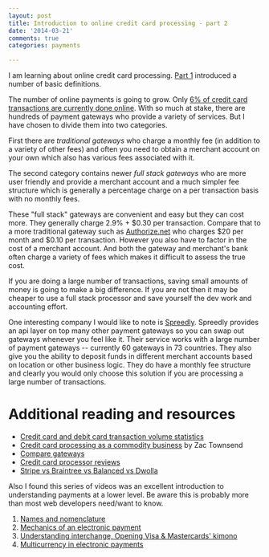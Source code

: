 ```yaml
---
layout: post
title: Introduction to online credit card processing - part 2
date: '2014-03-21'
comments: true
categories: payments

---
```


I am learning about online credit card processing. 
[Part 1](/2014/03/18/cc-processors/) introduced a number of basic definitions.

The number of online payments is going to grow.  Only [6% of credit card transactions are currently done online](http://www.huffingtonpost.com/2012/06/07/credit-card-payments-growth_n_1575417.html).
With so much at stake, there are hundreds of payment gateways who provide a
variety of services. But I have chosen to divide them into two categories.

First there are *traditional gateways* who charge a monthly fee (in addition to
a variety of other fees) and often you need to obtain a merchant account on
your own which also has various fees associated with it.  

The second category contains newer *full stack gateways* who are more user
friendly and provide a merchant account and a much simpler fee structure which
is generally a percentage charge on a per transaction basis with no monthly
fees.

These "full stack" gateways are convenient and easy but they can cost more.
They generally charge 2.9% + $0.30 per transaction.  Compare that to a
more traditional gateway such as [Authorize.net](http://www.authorize.net/) who
charges $20 per month and $0.10 per transaction.  However you also have to
factor in the cost of a merchant account.  And both the gateway and merchant's
bank often charge a variety of fees which makes it difficult to assess the true
cost.

If you are doing a large number of transactions, saving small amounts of money
is going to make a big difference.  If you are not then it may be cheaper to
use a full stack processor and save yourself the dev work and accounting
effort.

One interesting company I would like to note is
[Spreedly](https://spreedly.com).  Spreedly provides an api layer on top many
other payment gateways so you can swap out gateways whenever you feel like it.
Their service works with a large number of payment gateways -- currently 60
gateways in 73 countries.  They also give you the ability to deposit funds in
different merchant accounts based on location or other business logic.  They do
have a monthly fee structure and clearly you would only choose this solution if
you are processing a large number of transactions.


# Additional reading and resources

 * [Credit card and debit card transaction volume statistics](http://www.nerdwallet.com/blog/credit-card-data/credit-card-transaction-volume-statistics/)
 * [Credit card processing as a commodity business](http://blog.zactownsend.com/credit-card-processing-as-a-commodity-business) by Zac Townsend
 * [Compare gateways](http://gatewayindex.spreedly.com/)
 * [Credit card processor reviews](http://www.cardpaymentoptions.com/credit-card-processors)
 * [Stripe vs Braintree vs Balanced vs Dwolla](http://www.jeffmould.com/2014/02/16/comparing-stripe-vs-braintree-vs-balanced-vs-dwolla/)

Also I found this series of videos was an excellent introduction to
understanding payments at a lower level.  Be aware this is probably more than
most web developers need/want to know.

  1. [Names and nomenclature](http://www.youtube.com/watch?v=fkUFizLjQo0)
  1. [Mechanics of an electronic payment](http://www.youtube.com/watch?v=WvSEDRkyg0Q)
  1. [Understanding interchange, Opening Visa & Mastercards' kimono](http://www.youtube.com/watch?v=tq316S9vW0s)
  1. [Multicurrency in electronic payments](http://www.youtube.com/watch?v=Ru4Dy-5IJEQ)


